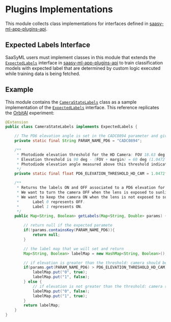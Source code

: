 # Plugins Implementations

This module collects class implementations for interfaces defined in [saasy-ml-app-plugins-api](../saasy-ml-app-plugins-api). 

## Expected Labels Interface
SaaSyML users must implement classes in this module that extends the [`ExpectedLabels`](https://github.com/visionspacetec/opssat-saasy-ml/blob/main/src/saasy-ml-app-plugins-api/src/main/java/esa/mo/nmf/apps/saasyml/plugins/api/ExpectedLabels.java) interface in [saasy-ml-app-plugins-api](../saasy-ml-app-plugins-api/) to train classification models with expected label that are determined by custom logic executed while training data is being fetched.

## Example
This module contains the [`CameraStateLabels`](https://github.com/visionspacetec/opssat-saasy-ml/blob/main/src/saasy-ml-app-plugins/camera-fdir/src/main/java/esa/mo/nmf/apps/saasyml/plugins/CameraStateLabels.java) class as a sample implementation of the [`ExpectedLabels`](https://github.com/visionspacetec/opssat-saasy-ml/blob/main/src/saasy-ml-app-plugins-api/src/main/java/esa/mo/nmf/apps/saasyml/plugins/api/ExpectedLabels.java) interface. This reference replicates the [OrbitAI](https://github.com/georgeslabreche/opssat-orbitai) experiment:

```java
@Extension
public class CameraStateLabels implements ExpectedLabels {

    // The PD6 elevation angle is set in the CADC0894 parameter and given in gradient.
    private static final String PARAM_NAME_PD6 = "CADC0894";

    /**
     * Photodiode elevation threshold for the HD Camera: FOV 18.63 deg (in lens specs) and 21 deg (in ICD).
     * Elevation threshold is 90 deg - (FOV + margin) = 60 deg (1.0472 rad).
     * Photodiode elevation angle measured above this threshold indicate that the camera lens is exposed to sunlight.
     */
    private static final float PD6_ELEVATION_THRESHOLD_HD_CAM = 1.0472f;

    /** 
     * Returns the labels ON and OFF associated to a PD6 elevation for the HD camera located on the -Z surface.
     * We want to turn the camera OFF when the lens is exposed to sunlight.
     * We want to keep the camera ON when the lens is not exposed to sunlight.
     *      Label 0 represents OFF.
     *      Label 1 represents ON.
     */
    public Map<String, Boolean> getLabels(Map<String, Double> params) {

        // return null if the expected paramete
        if(!params.containsKey(PARAM_NAME_PD6)){
            return null;
        }

        // the label map that we will set and return
        Map<String, Boolean> labelMap = new HashMap<String, Boolean>();

        // if elevation is greater than the threshold: camera should be OFF
        if(params.get(PARAM_NAME_PD6) > PD6_ELEVATION_THRESHOLD_HD_CAM){
            labelMap.put("0", true);
            labelMap.put("1", false);
        } else {
            // if elevation is not greater than the threshold: camera should be ON
            labelMap.put("0", false);
            labelMap.put("1", true);
        }
        return labelMap;
    }
}
```
